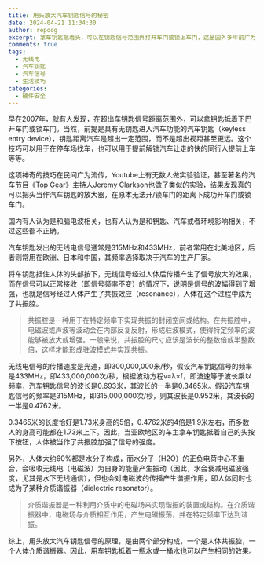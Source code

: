 ```yaml
---
title: 用头放大汽车钥匙信号的秘密
date: 2024-04-21 11:34:30
author: repoog
excerpt: 拿车钥匙抵着头，可以在钥匙信号范围外打开车门或锁上车门，这是国外多年前广为流传的技巧，国内最近几年才被人关注，但没有太多人了解其背后的原理，它涉及到无线通讯、人体学甚至生物学等多个学科。本文介绍了这个现象背后的两个科学原理。
comments: true
tags:
  - 无线电
  - 汽车钥匙
  - 汽车信号
  - 生活技巧
categories:
  - 硬件安全
---
```


早在2007年，就有人发现，在超出车钥匙信号距离范围外，可以拿钥匙抵着下巴开车门或锁车门。当然，前提是具有无钥匙进入汽车功能的汽车钥匙（keyless entry device），钥匙距离汽车是超出一定范围，而不是超出视距甚至更远。这个技巧可以用于在停车场找车，也可以用于提前解锁汽车让走的快的同行人提前上车等等。

这项神奇的技巧在民间广为流传，Youtube上有无数人做实验验证，甚至著名的汽车节目《Top Gear》主持人Jeremy Clarkson也做了类似的实验，结果发现真的可以把头当作汽车钥匙的放大器，在原本无法开/锁车门的距离下成功开车门或锁车门。

国内有人认为是和脑电波相关，也有人认为是和钥匙、汽车或者环境影响相关，不过这些都不正确。

汽车钥匙发出的无线电信号通常是315MHz和433MHz，前者常用在北美地区，后者则常用在欧洲、日本和中国，其频率选择取决于汽车的生产厂家。

将车钥匙抵住人体的头部按下，无线信号经过人体后传播产生了信号放大的效果，而在信号可以正常接收（即信号频率不变）的情况下，说明是信号的波幅得到了增强，也就是信号经过人体产生了共振效应（resonance），人体在这个过程中成为了共振腔。

> 共振腔是一种用于在特定频率下实现共振的封闭空间或结构。在共振腔中，电磁波或声波等波动会在内部反复反射，形成驻波模式，使得特定频率的波能够被放大或增强。一般来说，共振腔的尺寸应该是波长的整数倍或半整数倍，这样才能形成驻波模式并实现共振。

无线电信号的传播速度是光速，即300,000,000米/秒，假设汽车钥匙信号的频率是433MHz，即433,000,000次/秒，根据波动方程v=λ×f，即波速等于波长乘以频率，汽车钥匙信号的波长是0.693米，其波长的一半是0.3465米。假设汽车钥匙信号的频率是315MHz，即315,000,000次/秒，则其波长是0.952米，其波长的一半是0.4762米。

0.3465米的长度恰好是1.73米身高的5倍，0.4762米的4倍是1.9米左右，而多数人的身高可能都在1.73米上下。因此，当亚欧地区的车主拿车钥匙抵着自己的头按下按钮，人体被当作了共振腔加强了信号的强度。

另外，人体大约60%都是水分子构成，而水分子（H2O）的正负电荷中心不重合，会吸收无线电（电磁波）为自身的能量产生振动（因此，水会衰减电磁波强度，尤其是水下无线通信），但也会对电磁波的传播产生谐振作用，即人体同时也成为了某种介质谐振器（dielectric resonator）。

> 介质谐振器是一种利用介质中的电磁场来实现谐振的装置或结构。在介质谐振器中，电磁场与介质相互作用，产生电磁振荡，并在特定频率下达到谐振。

综上，用头放大汽车钥匙信号的原理，是由两个部分构成，一个是人体共振腔，一个人体介质谐振器。因此，用车钥匙抵着一瓶水或一桶水也可以产生相同的效果。